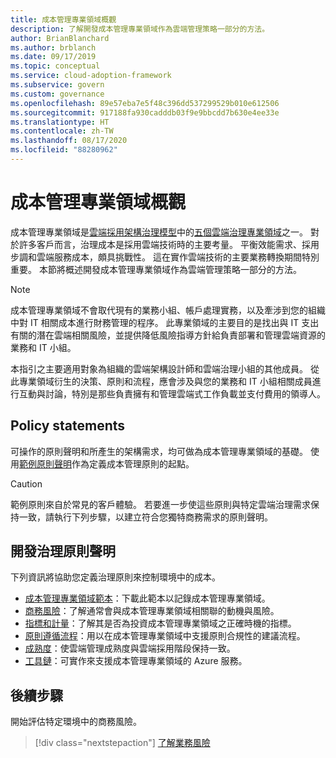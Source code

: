```yaml
---
title: 成本管理專業領域概觀
description: 了解開發成本管理專業領域作為雲端管理策略一部分的方法。
author: BrianBlanchard
ms.author: brblanch
ms.date: 09/17/2019
ms.topic: conceptual
ms.service: cloud-adoption-framework
ms.subservice: govern
ms.custom: governance
ms.openlocfilehash: 89e57eba7e5f48c396dd537299529b010e612506
ms.sourcegitcommit: 917188fa930cadddb03f9e9bbcdd7b630e4ee33e
ms.translationtype: HT
ms.contentlocale: zh-TW
ms.lasthandoff: 08/17/2020
ms.locfileid: "88280962"
---
```

# <a name="cost-management-discipline-overview"></a>成本管理專業領域概觀

成本管理專業領域是[雲端採用架構治理模型](../index.md)中的[五個雲端治理專業領域](../governance-disciplines.md)之一。 對於許多客戶而言，治理成本是採用雲端技術時的主要考量。 平衡效能需求、採用步調和雲端服務成本，頗具挑戰性。 這在實作雲端技術的主要業務轉換期間特別重要。 本節將概述開發成本管理專業領域作為雲端管理策略一部分的方法。

> [!NOTE]
> 成本管理專業領域不會取代現有的業務小組、帳戶處理實務，以及牽涉到您的組織中對 IT 相關成本進行財務管理的程序。 此專業領域的主要目的是找出與 IT 支出有關的潛在雲端相關風險，並提供降低風險指導方針給負責部署和管理雲端資源的業務和 IT 小組。

本指引之主要適用對象為組織的雲端架構設計師和雲端治理小組的其他成員。 從此專業領域衍生的決策、原則和流程，應會涉及與您的業務和 IT 小組相關成員進行互動與討論，特別是那些負責擁有和管理雲端式工作負載並支付費用的領導人。

## <a name="policy-statements"></a>Policy statements

可操作的原則聲明和所產生的架構需求，均可做為成本管理專業領域的基礎。 使用[範例原則聲明](./policy-statements.md)作為定義成本管理原則的起點。

> [!CAUTION]
> 範例原則來自於常見的客戶體驗。 若要進一步使這些原則與特定雲端治理需求保持一致，請執行下列步驟，以建立符合您獨特商務需求的原則聲明。

## <a name="develop-governance-policy-statements"></a>開發治理原則聲明

下列資訊將協助您定義治理原則來控制環境中的成本。

<!-- markdownlint-disable MD033 -->

- [成本管理專業領域範本](./template.md)：下載此範本以記錄成本管理專業領域。
- [商務風險](./business-risks.md)：了解通常會與成本管理專業領域相關聯的動機與風險。
- [指標和計量](./metrics-tolerance.md)：了解其是否為投資成本管理專業領域之正確時機的指標。
- [原則遵循流程](./compliance-processes.md)：用以在成本管理專業領域中支援原則合規性的建議流程。
- [成熟度](./discipline-improvement.md)：使雲端管理成熟度與雲端採用階段保持一致。
- [工具鏈](./toolchain.md)：可實作來支援成本管理專業領域的 Azure 服務。

## <a name="next-steps"></a>後續步驟

開始評估特定環境中的商務風險。

> [!div class="nextstepaction"]
> [了解業務風險](./business-risks.md)

<!-- markdownlint-enable MD033 -->
